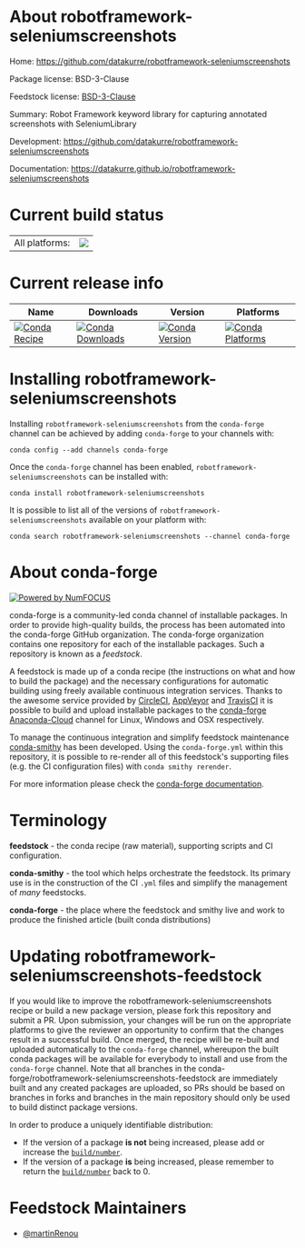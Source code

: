About robotframework-seleniumscreenshots
========================================

Home: https://github.com/datakurre/robotframework-seleniumscreenshots

Package license: BSD-3-Clause

Feedstock license: [BSD-3-Clause](https://github.com/conda-forge/robotframework-seleniumscreenshots-feedstock/blob/master/LICENSE.txt)

Summary: Robot Framework keyword library for capturing annotated screenshots with SeleniumLibrary

Development: https://github.com/datakurre/robotframework-seleniumscreenshots

Documentation: https://datakurre.github.io/robotframework-seleniumscreenshots

Current build status
====================


<table><tr><td>All platforms:</td>
    <td>
      <a href="https://dev.azure.com/conda-forge/feedstock-builds/_build/latest?definitionId=11413&branchName=master">
        <img src="https://dev.azure.com/conda-forge/feedstock-builds/_apis/build/status/robotframework-seleniumscreenshots-feedstock?branchName=master">
      </a>
    </td>
  </tr>
</table>

Current release info
====================

| Name | Downloads | Version | Platforms |
| --- | --- | --- | --- |
| [![Conda Recipe](https://img.shields.io/badge/recipe-robotframework--seleniumscreenshots-green.svg)](https://anaconda.org/conda-forge/robotframework-seleniumscreenshots) | [![Conda Downloads](https://img.shields.io/conda/dn/conda-forge/robotframework-seleniumscreenshots.svg)](https://anaconda.org/conda-forge/robotframework-seleniumscreenshots) | [![Conda Version](https://img.shields.io/conda/vn/conda-forge/robotframework-seleniumscreenshots.svg)](https://anaconda.org/conda-forge/robotframework-seleniumscreenshots) | [![Conda Platforms](https://img.shields.io/conda/pn/conda-forge/robotframework-seleniumscreenshots.svg)](https://anaconda.org/conda-forge/robotframework-seleniumscreenshots) |

Installing robotframework-seleniumscreenshots
=============================================

Installing `robotframework-seleniumscreenshots` from the `conda-forge` channel can be achieved by adding `conda-forge` to your channels with:

```
conda config --add channels conda-forge
```

Once the `conda-forge` channel has been enabled, `robotframework-seleniumscreenshots` can be installed with:

```
conda install robotframework-seleniumscreenshots
```

It is possible to list all of the versions of `robotframework-seleniumscreenshots` available on your platform with:

```
conda search robotframework-seleniumscreenshots --channel conda-forge
```


About conda-forge
=================

[![Powered by NumFOCUS](https://img.shields.io/badge/powered%20by-NumFOCUS-orange.svg?style=flat&colorA=E1523D&colorB=007D8A)](http://numfocus.org)

conda-forge is a community-led conda channel of installable packages.
In order to provide high-quality builds, the process has been automated into the
conda-forge GitHub organization. The conda-forge organization contains one repository
for each of the installable packages. Such a repository is known as a *feedstock*.

A feedstock is made up of a conda recipe (the instructions on what and how to build
the package) and the necessary configurations for automatic building using freely
available continuous integration services. Thanks to the awesome service provided by
[CircleCI](https://circleci.com/), [AppVeyor](https://www.appveyor.com/)
and [TravisCI](https://travis-ci.com/) it is possible to build and upload installable
packages to the [conda-forge](https://anaconda.org/conda-forge)
[Anaconda-Cloud](https://anaconda.org/) channel for Linux, Windows and OSX respectively.

To manage the continuous integration and simplify feedstock maintenance
[conda-smithy](https://github.com/conda-forge/conda-smithy) has been developed.
Using the ``conda-forge.yml`` within this repository, it is possible to re-render all of
this feedstock's supporting files (e.g. the CI configuration files) with ``conda smithy rerender``.

For more information please check the [conda-forge documentation](https://conda-forge.org/docs/).

Terminology
===========

**feedstock** - the conda recipe (raw material), supporting scripts and CI configuration.

**conda-smithy** - the tool which helps orchestrate the feedstock.
                   Its primary use is in the construction of the CI ``.yml`` files
                   and simplify the management of *many* feedstocks.

**conda-forge** - the place where the feedstock and smithy live and work to
                  produce the finished article (built conda distributions)


Updating robotframework-seleniumscreenshots-feedstock
=====================================================

If you would like to improve the robotframework-seleniumscreenshots recipe or build a new
package version, please fork this repository and submit a PR. Upon submission,
your changes will be run on the appropriate platforms to give the reviewer an
opportunity to confirm that the changes result in a successful build. Once
merged, the recipe will be re-built and uploaded automatically to the
`conda-forge` channel, whereupon the built conda packages will be available for
everybody to install and use from the `conda-forge` channel.
Note that all branches in the conda-forge/robotframework-seleniumscreenshots-feedstock are
immediately built and any created packages are uploaded, so PRs should be based
on branches in forks and branches in the main repository should only be used to
build distinct package versions.

In order to produce a uniquely identifiable distribution:
 * If the version of a package **is not** being increased, please add or increase
   the [``build/number``](https://conda.io/docs/user-guide/tasks/build-packages/define-metadata.html#build-number-and-string).
 * If the version of a package **is** being increased, please remember to return
   the [``build/number``](https://conda.io/docs/user-guide/tasks/build-packages/define-metadata.html#build-number-and-string)
   back to 0.

Feedstock Maintainers
=====================

* [@martinRenou](https://github.com/martinRenou/)


